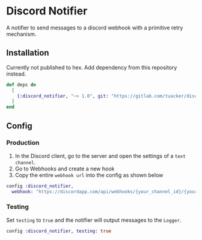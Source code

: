 # Discord Notifier

A notifier to send messages to a discord webhook with a primitive retry mechanism.

## Installation

Currently not published to hex. Add dependency from this repository instead.

```elixir
def deps do
  [
    {:discord_notifier, "~> 1.0", git: "https://gitlab.com/tuacker/discord-notifier.git"}
  ]
end
```

## Config

### Production
1. In the Discord client, go to the server and open the settings of a `text channel`.
2. Go to Webhooks and create a new hook
3. Copy the entire `webhook url` into the config as shown below

```elixir
config :discord_notifier,
  webhook: "https://discordapp.com/api/webhooks/{your_channel_id}/{your_channel_token}"
```

### Testing
Set `testing` to `true` and the notifier will output messages to the `Logger`.

```elixir
config :discord_notifier, testing: true
```
